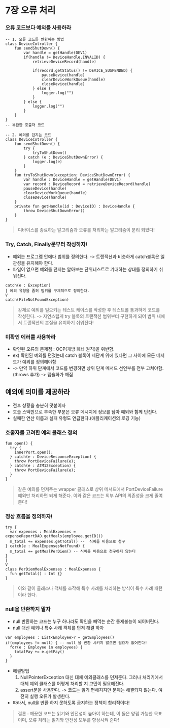 # 7장 오류 처리

### 오류 코드보다 예외를 사용하라
```
-- 1. 오류 코드를 반환하는 방법
class DeviceCotroller {
    fun sendShutDown() {
        var handle = getHandle(DEV1)
        if(handle != DeviceHandle.INVALID) {
            retrieveDeviceRecord(handle)
            
            if(record.getStatus() != DEVICE_SUSPENDED) {
                pauseDevice(handle)
                clearDeviceWorkQueue(handle)
                closeDevice(handle)
            } else {
                logger.log("")
            }
        } else {
            logger.log("")
        }
    }
}
-- 복잡한 호출자 코드
```
```
-- 2. 예외를 던지는 코드
class DeviceCotroller {
    fun sendShutDown() {
        try {
            tryToShutDown()
        } catch (e : DeviceShutDownError) {
            logger.log(e)
        }
    }
    fun tryToShutDown(exception: DeviceShutDownError) {
        var handle : DeviceHandle = getHandle(DEV1)
        var record : DeviceRecord = retrieveDeviceRecord(handle)
        pauseDevice(handle)
        clearDeviceWorkQueue(handle)
        closeDevice(handle)
    }
    private fun getHandle(id : DeviceID) : DeviceHandle {
        throw DeviceShutDownError()
    }
}
```

> 디바이스를 종료하는 알고리즘과 오류를 처리하는 알고리즘이 분리 되었다!

### Try, Catch, Finally문부터 작성하자!
+ 예외는 프로그램 안에다 범위를 정의한다. -> 트랜잭션과 비슷하게 catch블록은 일관성을 유지해야 한다.
+ 파일이 없으면 예외를 던지는 알아보는 단위테스트로 기대하는 상태를 정의하기 쉬워진다.
```
catch(e : Exception)
| 예외 유형을 좁혀 범위를 구체적으로 정의한다.
V
catch(FileNotFoundException)
```
> 강제로 예외를 일으키는 테스트 케이스를 작성한 후 테스트롤 통과하게 코드를 작성한다.
> -> 자연스럽게 try 블록의 트랜잭션 범위부터 구현하게 되어 범위 내에서 트랜잭션의 본질을 유지하기 쉬워진다!

### 미확인 에러를 사용하라
+ 확인된 오류의 문제점 : OCP(개방 폐쇄 원칙)을 위반함.
+ ex) 확인된 예외를 던졌는데 catch 블록이 세단계 위에 있다면 그 사이에 모든 메서드가 예외를 정의해야함
+ -> 만약 하위 단계에서 코드를 변경하면 상위 단계 메서드 선언부를 전부 고쳐야함.(throws 추가) -> 캡슐화가 깨짐

## 예외에 의미를 제공하라
+ 전후 상황을 충분히 덧붙이자
+ 호출 스택만으로 부족한 부분은 오류 메시지에 정보를 담아 예외와 함께 던진다.
+ 실패한 연산 이름과 실패 유형도 언급한다.(애플리케이션의 로깅 기능)

### 호출자를 고려한 예외 클래스 정의
```
fun open() {
  try {
    innerPort.open();
  } catch(e : DeviceResponseException) {
    throw PortDeviceFailure(e);
  } catch(e : ATM12Exception) {
    throw PortDeviceFailure(e);
  }
}
```
> 같은 예외를 던져주는 wrapper 클래스로 상위 메서드에서 PortDeviceFailure 예외만 처리하면 되게 해준다.
>  이와 같은 코드는 외부 API의 의존성을 크게 줄여준다!

### 정상 흐름을 정의하자!
```
try {
  var expenses : MealExpenses = expenseReportDAO.getMeals(employee.getID())
  m_total += expenses.getTotal() --  식비를 비용으로 청구
} catch(e : MealExpensesNotFound) {
  m_total += getMealPerDiem() -- 식비를 비용으로 청구하지 않는다
}
|
V
class PerDiemMealExpenses : MealExpenses {
  fun getTotal() : Int {}
}
```
> 이와 같이 클래스나 객체를 조작해 특수 사례를 처리하는 방식이 특수 사례 패턴이라 한다.

### null을 반환하지 말자
+ null 반환하는 코드는 누구 하나라도 확인을 빼먹는 순간 통제불능이 되어버린다.
+ null 대신 예외나 특수 사례 객체를 던져 해결 하자
```
var employees : List<Employee>? = getEmployees()
if(employees != null) { -- null 을 반환 시키지 않으면 필요가 없어진다!
  for(e : Employee in employees) {
    totalPay += e.getPay()
  }
}
```
+ 해결방법
  1. NullPointerException 대신 대체 예외클래스를 던져준다. 그러나 처리기에서 대체 예외 클래스를 어떻게 처리할 지 고민이 필요해진다.
  2. assert문을 사용한다. -> 코드는 읽기 편해지지만 문제는 해결되지 않는다. 여전히 실행 오류가 발생한다.
+ 따라서, null을 반환 하지 못하도록 금지하는 정책이 합리적이다!
> 결론 : 깨끗한 코드는 읽기와 안전성이 높아야 하는데, 이 둘은 양립 가능한 목표이며, 오류 처리는 읽기와 안전성 모두를 향상시켜 준다!
